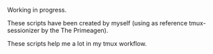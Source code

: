 Working in progress.

These scripts have been created by myself (using as reference tmux-sessionizer by the The Primeagen).

These scripts help me a lot in my tmux workflow.
